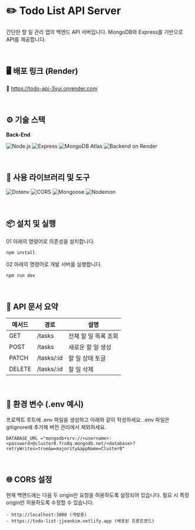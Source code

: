 # ✏️ Todo List API Server

간단한 할 일 관리 앱의 백엔드 API 서버입니다.
MongoDB와 Express를 기반으로 API를 제공합니다.

<br/>

## 🖥️ 배포 링크 (Render)

🔗 https://todo-api-3yui.onrender.com

<br/>

## ⚙️ 기술 스택

**Back-End**

![Node.js](https://img.shields.io/badge/Node.js-5FA04E?style=for-the-badge&logo=nodedotjs&logoColor=black)
![Express](https://img.shields.io/badge/Express-888888?style=for-the-badge&logo=express&logoColor=white)
![MongoDB Atlas](https://img.shields.io/badge/MongoDB_Atlas-47A248?style=for-the-badge&logo=mongodb&logoColor=white)
![Backend on Render](https://img.shields.io/badge/Backend_on-Render-0099FF?style=for-the-badge&logo=render&logoColor=white)

<br/>

## 🔨 사용 라이브러리 및 도구
![Dotenv](https://img.shields.io/badge/dotenv-000000?style=for-the-badge)
![CORS](https://img.shields.io/badge/cors-7D4698?style=for-the-badge)
![Mongoose](https://img.shields.io/badge/Mongoose-880000?style=for-the-badge&logo=mongoose&logoColor=white)
![Nodemon](https://img.shields.io/badge/nodemon-76D04B?style=for-the-badge)

<br/>

## 📦 설치 및 실행

01 아래의 명령어로 의존성을 설치합니다.
```
npm install
```
02 아래의 명령어로 개발 서버를 실행합니다.
```
npm run dev
```

<br/>

## 📡 API 문서 요약
| 메서드    | 경로              | 설명           |
| ------ | --------------- | ------------ |
| GET    | /tasks      | 전체 할 일 목록 조회 |
| POST   | /tasks      | 새로운 할 일 생성   |
| PATCH  | /tasks/\:id | 할 일 상태 토글    |
| DELETE | /tasks/\:id | 할 일 삭제       |

<br />

## 🔐 환경 변수 (.env 예시)

프로젝트 루트에 .env 파일을 생성하고 아래와 같이 작성하세요. .env 파일은 gitignore에 추가해 버전 관리에서 제외하세요.
```
DATABASE_URL ="mongodb+srv://<username>:<password>@cluster0.fro8q.mongodb.net/<database>?retryWrites=true&w=majority&appName=Cluster0"
```

<br />

## 🌐 CORS 설정

현재 백엔드에는 다음 두 origin만 요청을 허용하도록 설정되어 있습니다. 필요 시 특정 origin만 허용하도록 수정할 수 있습니다.
```
- http://localhost:3000 (개발용)
- https://todo-list-jjeankim.netlify.app (배포된 프론트엔드)

```
